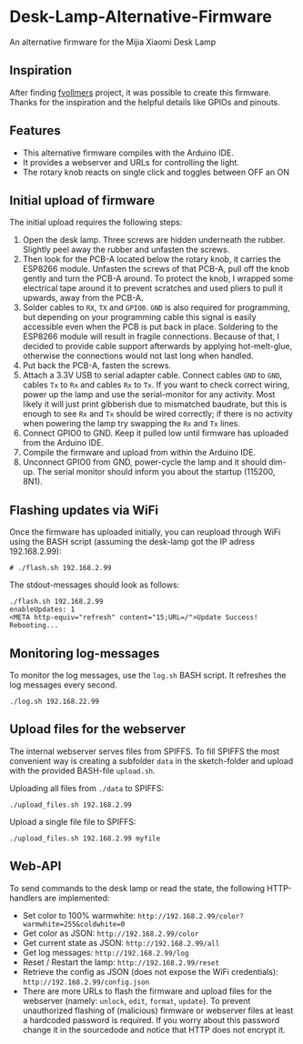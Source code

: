 # Desk-Lamp-Alternative-Firmware
An alternative firmware for the Mijia Xiaomi Desk Lamp

Inspiration
-----------
After finding [fvollmers](https://github.com/fvollmer/xiomi-desk-lamp-open-firmware) project, it was possible to create this firmware. Thanks for the inspiration and the helpful details like GPIOs and pinouts.

Features
--------
 * This alternative firmware compiles with the Arduino IDE.
 * It provides a webserver and URLs for controlling the light.
 * The rotary knob reacts on single click and toggles between OFF an ON

Initial upload of firmware
--------------------------
The initial upload requires the following steps:
1. Open the desk lamp. Three screws are hidden underneath the rubber. Slightly peel away the rubber and unfasten the screws.
2. Then look for the PCB-A located below the rotary knob, it carries the ESP8266 module. Unfasten the screws of that PCB-A, pull off the knob gently and turn the PCB-A around. To protect the knob, I wrapped some electrical tape around it to prevent scratches and used pliers to pull it upwards, away from the PCB-A.
3. Solder cables to `RX`, `TX` and `GPIO0`. `GND` is also required for programming, but depending on your programming cable this signal is easily accessible even when the PCB is put back in place. Soldering to the ESP8266 module will result in fragile connections. Because of that, I decided to provide cable support afterwards by applying hot-melt-glue, otherwise the connections would not last long when handled.
4. Put back the PCB-A, fasten the screws.
5. Attach a 3.3V USB to serial adapter cable. Connect cables `GND` to `GND`, cables `Tx` to `Rx` and cables `Rx` to `Tx`. If you want to check correct wiring, power up the lamp and use the serial-monitor for any activity. Most likely it will just print gibberish due to mismatched baudrate, but this is enough to see `Rx` and `Tx` should be wired correctly; if there is no activity when powering the lamp try swapping the `Rx` and `Tx` lines.
6. Connect GPIO0 to GND. Keep it pulled low until firmware has uploaded from the Arduino IDE.
7. Compile the firmware and upload from within the Arduino IDE.
8. Unconnect GPIO0 from GND, power-cycle the lamp and it should dim-up. The serial monitor should inform you about the startup (115200, 8N1).

Flashing updates via WiFi
-------------------------
Once the firmware has uploaded initially, you can reupload through WiFi using the BASH script (assuming the desk-lamp got the IP adress 192.168.2.99):
    
    # ./flash.sh 192.168.2.99

The stdout-messages should look as follows:
    
    ./flash.sh 192.168.2.99
    enableUpdates: 1
    <META http-equiv="refresh" content="15;URL=/">Update Success! Rebooting...

Monitoring log-messages
-----------------------
To monitor the log messages, use the `log.sh` BASH script. It refreshes the log messages every second.
    
    ./log.sh 192.168.22.99

Upload files for the webserver
------------------------------
The internal webserver serves files from SPIFFS. To fill SPIFFS the most convenient way is creating a subfolder `data` in the sketch-folder and upload with the provided BASH-file `upload.sh`.

Uploading all files from `./data` to SPIFFS:

    ./upload_files.sh 192.168.2.99
    
Upload a single file file to SPIFFS:

    ./upload_files.sh 192.168.2.99 myfile 

Web-API
-------
To send commands to the desk lamp or read the state, the following HTTP-handlers are implemented:
 * Set color to 100% warmwhite: `http://192.168.2.99/color?warmwhite=255&coldwhite=0`
 * Get color as JSON: `http://192.168.2.99/color`
 * Get current state as JSON: `http://192.168.2.99/all`
 * Get log messages: `http://192.168.2.99/log`
 * Reset / Restart the lamp: `http://192.168.2.99/reset`
 * Retrieve the config as JSON (does not expose the WiFi credentials): `http://192.168.2.99/config.json`
 * There are more URLs to flash the firmware and upload files for the webserver (namely: `unlock`, `edit`, `format`, `update`). To prevent unauthorized flashing of (malicious) firmware or webserver files at least a hardcoded password is required. If you worry about this password change it in the sourcedode and notice that HTTP does not encrypt it.
